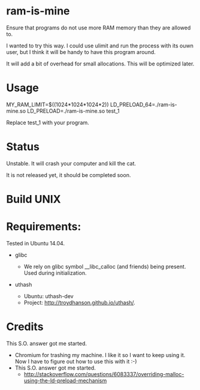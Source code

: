 ram-is-mine
===========

Ensure that programs do not use more RAM memory than they are allowed to.

I wanted to try this way. I could use ulimit and run the process with its ouwn
user, but I think it will be handy to have this program around.

It will add a bit of overhead for small allocations. This will be optimized
later.

Usage
===========

MY\_RAM\_LIMIT=$((1024\*1024\*1024\*2))  LD\_PRELOAD\_64=./ram-is-mine.so LD\_PRELOAD=./ram-is-mine.so test\_1

Replace test\_1 with your program.

Status
===========

Unstable. It will crash your computer and kill the cat.

It is not released yet, it should be completed soon.

Build UNIX
===========

Requirements:
===========

Tested in Ubuntu 14.04.

* glibc
  * We rely on glibc symbol _\_libc\_calloc (and friends) being present. Used during initialization.

* uthash
  * Ubuntu: uthash-dev
  * Project: http://troydhanson.github.io/uthash/.

Credits
===========

This S.O. answer got me started.

* Chromium for trashing my machine. I like it so I want to keep using it. Now I have to figure out how to use this with it :-)
* This S.O. answer got me started.
  * http://stackoverflow.com/questions/6083337/overriding-malloc-using-the-ld-preload-mechanism
